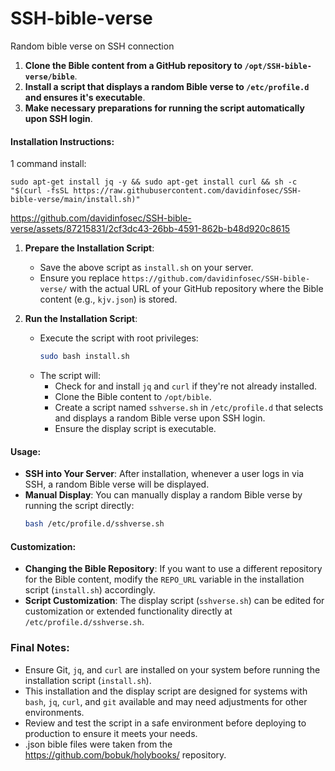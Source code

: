 # SSH-bible-verse
Random bible verse on SSH connection

1. **Clone the Bible content from a GitHub repository to `/opt/SSH-bible-verse/bible`**.
2. **Install a script that displays a random Bible verse to `/etc/profile.d` and ensures it's executable**.
3. **Make necessary preparations for running the script automatically upon SSH login**.

#### Installation Instructions:

1 command install:
```
sudo apt-get install jq -y && sudo apt-get install curl && sh -c "$(curl -fsSL https://raw.githubusercontent.com/davidinfosec/SSH-bible-verse/main/install.sh)"
```



https://github.com/davidinfosec/SSH-bible-verse/assets/87215831/2cf3dc43-26bb-4591-862b-b48d920c8615




1. **Prepare the Installation Script**: 
   - Save the above script as `install.sh` on your server.
   - Ensure you replace `https://github.com/davidinfosec/SSH-bible-verse/` with the actual URL of your GitHub repository where the Bible content (e.g., `kjv.json`) is stored.

2. **Run the Installation Script**:
   - Execute the script with root privileges:
     ```bash
     sudo bash install.sh
     ```
   - The script will:
     - Check for and install `jq` and `curl` if they're not already installed.
     - Clone the Bible content to `/opt/bible`.
     - Create a script named `sshverse.sh` in `/etc/profile.d` that selects and displays a random Bible verse upon SSH login.
     - Ensure the display script is executable.

#### Usage:

- **SSH into Your Server**: After installation, whenever a user logs in via SSH, a random Bible verse will be displayed.
- **Manual Display**: You can manually display a random Bible verse by running the script directly:
  ```bash
  bash /etc/profile.d/sshverse.sh
  ```

#### Customization:

- **Changing the Bible Repository**: If you want to use a different repository for the Bible content, modify the `REPO_URL` variable in the installation script (`install.sh`) accordingly.
- **Script Customization**: The display script (`sshverse.sh`) can be edited for customization or extended functionality directly at `/etc/profile.d/sshverse.sh`.

### Final Notes:

- Ensure Git, `jq`, and `curl` are installed on your system before running the installation script (`install.sh`).
- This installation and the display script are designed for systems with `bash`, `jq`, `curl`, and `git` available and may need adjustments for other environments.
- Review and test the script in a safe environment before deploying to production to ensure it meets your needs.
- .json bible files were taken from the https://github.com/bobuk/holybooks/ repository.
```
